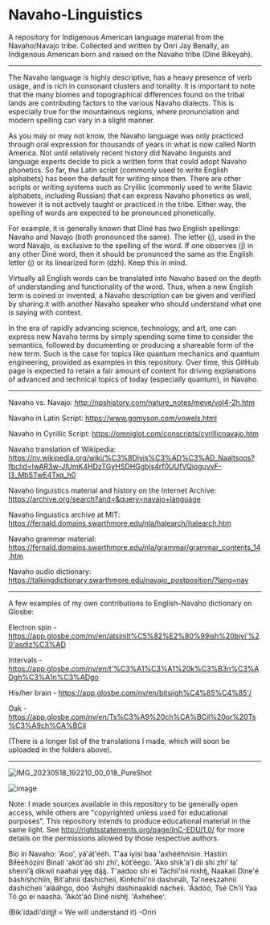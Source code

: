# Navaho-Linguistics
A repository for Indigenous American language material from the Navaho/Navajo tribe. Collected and written by Onri Jay Benally, an Indigenous American born and raised on the Navaho tribe (Diné Bikeyah).
________________________________________________________________________________________________________________________________________________

The Navaho language is highly descriptive, has a heavy presence of verb usage, and is rich in consonant clusters and tonality. It is important to note that the many biomes and topographical differences found on the tribal lands are contributing factors to the various Navaho dialects. This is especially true for the mountainous regions, where pronunciation and modern spelling can vary in a slight manner. 

As you may or may not know, the Navaho language was only practiced through oral expression for thousands of years in what is now called North America. Not until relatively recent history did Navaho linguists and language experts decide to pick a written form that could adopt Navaho phonetics. So far, the Latin script (commonly used to write English alphabets) has been the default for writing since then. There are other scripts or writing systems such as Cryillic (commonly used to write Slavic alphabets, including Russian) that can express Navaho phonetics as well, however it is not actively taught or practiced in the tribe. Either way, the spelling of words are expected to be pronounced phonetically. 

For example, it is generally known that Diné has two English spellings: Navaho and Navajo (both pronounced the same). The letter (j), used in the word Navajo, is exclusive to the spelling of the word. If one observes (j) in any other Diné word, then it should be pronunced the same as the English letter (j) or its linearized form (dzh). Keep this in mind. 

Virtually all English words can be translated into Navaho based on the depth of understanding and functionality of the word. Thus, when a new English term is coined or invented, a Navaho description can be given and verified by sharing it with another Navaho speaker who should understand what one is saying with context. 

In the era of rapidly advancing science, technology, and art, one can express new Navaho terms by simply spending some time to consider the semantics, followed by documenting or producing a shareable form of the new term. Such is the case for topics like quantum mechanics and quantum engineering, provided as examples in this repository. Over time, this GitHub page is expected to retain a fair amount of content for driving explanations of advanced and technical topics of today (especially quantum), in Navaho.
________________________________________________________________________________________________________________________________________________

Navaho vs. Navajo: http://npshistory.com/nature_notes/meve/vol4-2h.htm

Navaho in Latin Script: https://www.gomyson.com/vowels.html

Navaho in Cyrillic Script: https://omniglot.com/conscripts/cyrillicnavajo.htm

Navaho translation of Wikipedia: https://nv.wikipedia.org/wiki/%C3%8Diyis%C3%AD%C3%AD_Naaltsoos?fbclid=IwAR3w-JlUmK4HDzTGyHSDHGgbjs4rf0UUfVQioguvvF-l3_MbSTwE4Txq_h0

Navaho linguistics material and history on the Internet Archive: https://archive.org/search?and=&query=navajo+language

Navaho linguistics archive at MIT: https://fernald.domains.swarthmore.edu/nla/halearch/halearch.htm

Navaho grammar material: https://fernald.domains.swarthmore.edu/nla/grammar/grammar_contents_14.htm

Navaho audio dictionary: https://talkingdictionary.swarthmore.edu/navajo_postposition/?lang=nav

________________________________________________________________________________________________________________________________________________

A few examples of my own contributions to English-Navaho dictionary on Glosbe:

Electron spin - https://app.glosbe.com/nv/en/atsinilt%C5%82%E2%80%99ish%20biyi'%20'asdiz%C3%AD

Intervals - https://app.glosbe.com/nv/en/t'%C3%A1%C3%A1%20k%C3%B3n%C3%ADgh%C3%A1n%C3%ADgo

His/her brain - https://app.glosbe.com/nv/en/bitsiigh%C4%85%C4%85'/

Oak - https://app.glosbe.com/nv/en/Ts%C3%A9%20ch%CA%BCil%20or%20Ts%C3%A9ch%CA%BCil

(There is a longer list of the translations I made, which will soon be uploaded in the folders above).

________________________________________________________________________________________________________________________________________________

![IMG_20230518_192210_00_018_PureShot](https://github.com/OJB-Quantum/Navaho-Linguistics/assets/88035770/f976afb5-128a-47a8-bb3e-996de87b51a6)

![image](https://github.com/OJB-Quantum/Navaho-Linguistics/assets/88035770/b0321613-df61-4984-8f24-1825418995ee)

Note: I made sources available in this repository to be generally open access, while others are "copyrighted unless used for educational purposes". This repository intends to produce educational material in the same light. See http://rightsstatements.org/page/InC-EDU/1.0/ for more details on the permissions allowed by those respective authors.

Bio in Navaho: 'Aoo', yá'át'ééh. T'aa iyisi baa 'axhééhnisin. Hastiin Biłééhóziní Binalí 'akót'áó shi zhi', kótʼéego. 'Ako shik'a'i dii shi zhi' łaʼ sheiníʼą́ dikwii naahai yęę dą́ą́. T'aadoo shi ei Táchii'nii nishłį, Naakaii Dine'é báshishchíín, Bit'ahnii dashicheii, Kinłichíi'nii dashináli, Ta'neeszahnii dashicheii 'alááhgo, dóó 'Áshįįhí dashinaakidi nácheii. 'Áádóó, Tsé Chʼil Yaa Tó go ei naashá. 'Akót'áó Diné nishłį. 'Axhéhee'.

(Bik'idadi'diitį́į́ł = We will understand it) -Onri
